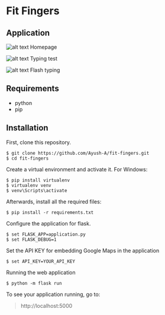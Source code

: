# Fit Fingers

## Application
![alt text](https://github.com/ayushdata/fit-fingers/blob/master/screenshots/selection.png)
Homepage

![alt text](https://github.com/ayushdata/fit-fingers/blob/master/screenshots/typingtest.png)
Typing test

![alt text](https://github.com/ayushdata/fit-fingers/blob/master/screenshots/flashgame.png)
Flash typing

## Requirements
- python
- pip

## Installation
First, clone this repository.
```
$ git clone https://github.com/Ayush-A/fit-fingers.git
$ cd fit-fingers
```

Create a virtual environment and activate it.
For Windows:
```
$ pip install virtualenv
$ virtualenv venv
$ venv\Scripts\activate
```

Afterwards, install all the required files:
```
$ pip install -r requirements.txt
```

Configure the application for flask.
```
$ set FLASK_APP=application.py
$ set FLASK_DEBUG=1
```

Set the API KEY for embedding Google Maps in the application
```
$ set API_KEY=YOUR_API_KEY
```

Running the web application
```
$ python -m flask run
```

To see your application running, go to:
> http://localhost:5000
